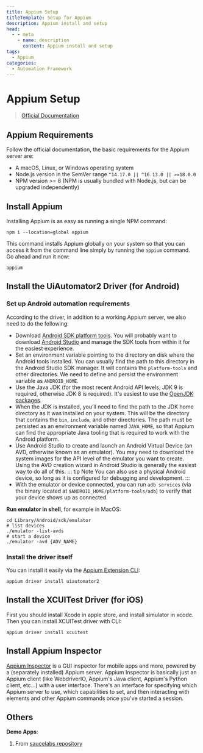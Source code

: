 ```yaml
---
title: Appium Setup
titleTemplate: Setup for Appium
description: Appium install and setup
head:
  - - meta
    - name: description
      content: Appium install and setup
tags:
  - Appium
categories:
  - Automation Framework
---
```


# Appium Setup <Badge type="tip" text="Appium" /><Badge type="warning" text="Automation Framework" />

> [Official Documentation](https://appium.io/)

## Appium Requirements

Follow the official documentation, the basic requirements for the Appium server are:

- A macOS, Linux, or Windows operating system
- Node.js version in the SemVer range `^14.17.0 || ^16.13.0 || >=18.0.0`
- NPM version >= 8 (NPM is usually bundled with Node.js, but can be upgraded independently)

## Install Appium

Installing Appium is as easy as running a single NPM command:

```shell
npm i --location=global appium
```

This command installs Appium globally on your system so that you can access it
from the command line simply by running the `appium` command. Go ahead and run
it now:

```shell
appium
```

## Install the UiAutomator2 Driver (for Android)

### Set up Android automation requirements

According to the driver, in addition to a working Appium server, we also need to
do the following:

- Download [Android SDK platform tools](https://developer.android.com/studio/releases/platform-tools).
  You will probably want to download [Android Studio](https://developer.android.com/studio)
  and manage the SDK tools from within it for the easiest experience.
- Set an environment variable pointing to the directory on disk where the Android
  tools installed. You can usually find the path to this directory in the Android
  Studio SDK manager. It will contains the `platform-tools` and other directories.
  We need to define and persist the environment variable as `ANDROID_HOME`.
- Use the Java JDK (for the most recent Android API levels, JDK 9 is required,
  otherwise JDK 8 is required). It's easiest to use the [OpenJDK packages](https://openjdk.java.net/install/).
- When the JDK is installed, you'll need to find the path to the JDK home directory
  as it was installed on your system. This will be the directory that contains the
  `bin`, `include`, and other directories. The path must be persisted as an environment
  variable named `JAVA_HOME`, so that Appium can find the appropriate Java tooling
  that is required to work with the Android platform.
- Use Android Studio to create and launch an Android Virtual Device (an AVD, otherwise
  known as an emulator). You may need to download the system images for the API level
  of the emulator you want to create. Using the AVD creation wizard in Android Studio
  is generally the easiest way to do all of this.
  ::: tip Note
  You can also use a physical Android device, so long as it is configured for debugging
  and development.
  :::
- With the emulator or device connected, you can run `adb services` (via the binary
  located at `$ANDROID_HOME/platform-tools/adb`) to verify that your device shows
  up as connected.

**Run emulator in shell**, for example in MacOS:

```shell
cd Library/Android/sdk/emulator
# list devices
./emulator -list-avds
# start a device
./emulator -avd {ADV_NAME}
```

### Install the driver itself

You can install it easily via the [Appium Extension CLI](https://appium.io/docs/en/2.2/cli/extensions/):

```shell
appium driver install uiautomator2
```

## Install the XCUITest Driver (for iOS)

First you should install Xcode in apple store, and install simulator in xcode.
Then you can install XCUITest driver with CLI:

```shell
appium driver install xcuitest
```

## Install Appium Inspector

[Appium Inspector](https://github.com/appium/appium-inspector) is a GUI inspector
for mobile apps and more, powered by a (separately installed) Appium server. Appium
Inspector is basically just an Appium client (like WebdriverIO, Appium's Java client,
Appium's Python client, etc...) with a user interface. There's an interface for
specifying which Appium server to use, which capabilities to set, and then interacting
with elements and other Appium commands once you've started a session.

## Others

**Demo Apps**:

1. From [saucelabs repository](https://github.com/saucelabs/my-demo-app-rn/)
